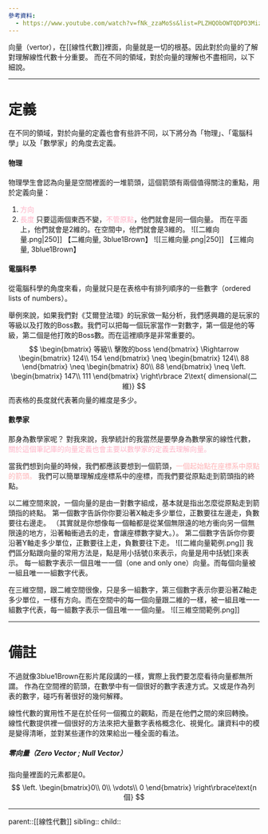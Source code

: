 ```yaml
---
參考資料:
  - https://www.youtube.com/watch?v=fNk_zzaMoSs&list=PLZHQObOWTQDPD3MizzM2xVFitgF8hE_ab&index=1
---
```

向量（vertor），在[[線性代數]]裡面，向量就是一切的根基。因此對於向量的了解對理解線性代數十分重要。
而在不同的領域，對於向量的理解也不盡相同，以下細說。
- - -
# 定義
在不同的領域，對於向量的定義也會有些許不同，以下將分為「物理」、「電腦科學」以及「數學家」的角度去定義。
#### 物理
物理學生會認為向量是空間裡面的一堆箭頭，這個箭頭有兩個值得關注的重點，用於定義向量：
1. <font color=ffb3c6>方向</font>
2. <font color=ffb3c6>長度</font>
只要這兩個東西不變，<font color=ffb3c6>不管原點</font>，他們就會是同一個向量。
而在平面上，他們就會是2維的。在空間中，他們就會是3維的。
![[二維向量.png|250]]
【二維向量, 3blue1Brown】
![[三維向量.png|250]]
【三維向量, 3blue1Brown】
#### 電腦科學
從電腦科學的角度來看，向量就只是在表格中有排列順序的一些數字（ordered lists of numbers）。

舉例來說，如果我們對《艾爾登法環》的玩家做一點分析，我們感興趣的是玩家的等級以及打敗的Boss數。我們可以把每一個玩家當作一對數字，第一個是他的等級，第二個是他打敗的Boss數。而在這裡順序是非常重要的。
$$
\begin{bmatrix}
等級\\
擊敗的boss
\end{bmatrix}
\Rightarrow
\begin{bmatrix}
124\\
154
\end{bmatrix}
\neq
\begin{bmatrix}
124\\
88
\end{bmatrix}
\neq
\begin{bmatrix}
80\\
88
\end{bmatrix}
\neq
\left.
\begin{bmatrix}
147\\
111
\end{bmatrix}
\right\rbrace 2\text{ dimensional(二維)}
$$
而表格的長度就代表著向量的維度是多少。
#### 數學家
那身為數學家呢？
對我來說，我學統計的我當然是要學身為數學家的線性代數，<font color=ffb3c6>關於這個筆記庫的向量定義也會主要以數學家的定義去理解向量。</font>

當我們想到向量的時候，我們都應該要想到一個箭頭，<font color=ffb3b6>一個起始點在座標系中原點的箭頭。</font>
我們可以簡單理解成座標系中的座標，而我們要從原點走到箭頭指的終點。

以二維空間來說，一個向量的是由一對數字組成，基本就是指出怎麼從原點走到箭頭指的終點。
第一個數字告訴你你要沿著X軸走多少單位，正數要往左邊走，負數要往右邊走。
（其實就是你想像每一個軸都是從某個無限遠的地方衝向另一個無限遠的地方，沿著軸衝過去的走，會讓座標數字變大。）。
第二個數字告訴你你要沿著Y軸走多少單位，正數要往上走，負數要往下走。
![[二維向量範例.png]]
我們區分點跟向量的常用方法是，點是用小括號()來表示，向量是用中括號\[\]來表示。
每一組數字表示一個且唯一一個（one and only one）向量。而每個向量被一組且唯一一組數字代表。

在三維空間，跟二維空間很像，只是多一組數字，第三個數字表示你要沿著Z軸走多少單位，一樣有方向。而在空間中的每一個向量跟二維的一樣，被一組且唯一一組數字代表，每一組數字表示一個且唯一一個向量。
![[三維空間範例.png]]
- - -
# 備註
不過就像3blue1Brown在影片尾段講的一樣，實際上我們要怎麼看待向量都無所謂。
作為在空間裡的箭頭，在數學中有一個很好的數字表達方式。又或是作為列表的數字，碰巧有著很好的幾何解釋。

線性代數的實用性不是在於任何一個獨立的觀點，而是在他們之間的來回轉換。
線性代數提供裡一個很好的方法來把大量數字表格概念化、視覺化。讓資料中的模是變得清晰，並對某些運作的效果給出一種全面的看法。

##### 零向量（Zero Vector ; Null Vector）
指向量裡面的元素都是0。
$$
\left.
\begin{bmatrix}0\\
0\\
\vdots\\
0
\end{bmatrix}
\right\rbrace\text{n個}
$$
- - -
parent::[[線性代數]]
sibling::
child::